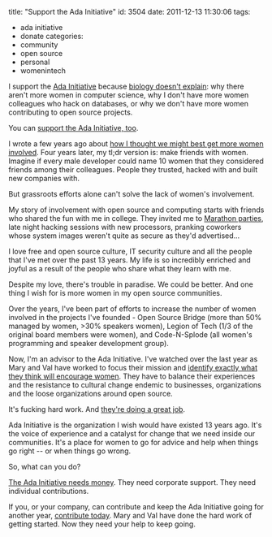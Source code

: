 title: "Support the Ada Initiative"
id: 3504
date: 2011-12-13 11:30:06
tags: 
- ada initiative
- donate
categories: 
- community
- open source
- personal
- womenintech

I support the [Ada Initiative](http://adainitiative.org/) because [biology doesn't explain](http://www.slideshare.net/terriko/how-does-biology-explain-the-low-numbers-of-women-in-cs-hint-it-doesnt): why there aren't more women in computer science, why I don't have more women colleagues who hack on databases, or why we don't have more women contributing to open source projects.

You can [support the Ada Initiative, too](http://adainitiative.org/support-us/).
<!--more-->
I wrote a few years ago about [how I thought we might best get more women involved](http://oreilly.com/lpt/a/7187). Four years later, my tl;dr version is: make friends with women. Imagine if every male developer could name 10 women that they considered friends among their colleagues. People they trusted, hacked with and built new companies with. 

But grassroots efforts alone can't solve the lack of women's involvement.

My story of involvement with open source and computing starts with friends who shared the fun with me in college. They invited me to [Marathon parties](http://en.wikipedia.org/wiki/Marathon_(video_game)), late night hacking sessions with new processors, pranking coworkers whose system images weren't quite as secure as they'd advertised...

I love free and open source culture, IT security culture and all the people that I've met over the past 13 years. My life is so incredibly enriched and joyful as a result of the people who share what they learn with me. 

Despite my love, there's trouble in paradise. We could be better. And one thing I wish for is more women in my open source communities.

Over the years, I've been part of efforts to increase the number of women involved in the projects I've founded - Open Source Bridge (more than 50% managed by women, >30% speakers women), Legion of Tech (1/3 of the original board members were women), and Code-N-Splode (all women's programming and speaker development group). 

Now, I'm an advisor to the Ada Initiative. I've watched over the last year as Mary and Val have worked to focus their mission and [identify exactly what they think will encourage women](http://adainitiative.org/what-we-do/). They have to balance their experiences and the resistance to cultural change endemic to businesses, organizations and the loose organizations around open source.

It's fucking hard work. And [they're doing a great job](http://adainitiative.org/what-we-do/). 

Ada Initiative is the organization I wish would have existed 13 years ago. It's the voice of experience and a catalyst for change that we need inside our communities. It's a place for women to go for advice and help when things go right -- or when things go wrong. 

So, what can you do? 

[The Ada Initiative needs money](http://adainitiative.org/support-us/). They need corporate support. They need individual contributions. 

If you, or your company, can contribute and keep the Ada Initiative going for another year, [contribute today](http://adainitiative.org/support-us/). Mary and Val have done the hard work of getting started. Now they need your help to keep going.
